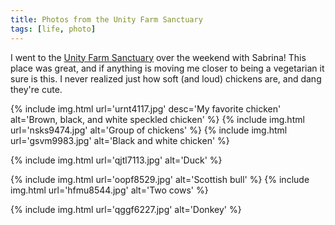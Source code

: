 ```yaml
---
title: Photos from the Unity Farm Sanctuary
tags: [life, photo]
---
```


I went to the [Unity Farm Sanctuary](http://www.unityfarmsanctuary.org/index.html/) over the weekend with Sabrina! This place was great, and if anything is moving me closer to being a vegetarian it sure is this. I never realized just how soft (and loud) chickens are, and dang they're cute.

<div class="img-block">
{% include img.html url='urnt4117.jpg' desc='My favorite chicken' alt='Brown, black, and white speckled chicken' %}
{% include img.html url='nsks9474.jpg' alt='Group of chickens' %}
{% include img.html url='gsvm9983.jpg' alt='Black and white chicken' %}
</div>

{% include img.html url='qjtl7113.jpg' alt='Duck' %}

<div class="img-block">
{% include img.html url='oopf8529.jpg' alt='Scottish bull' %}
{% include img.html url='hfmu8544.jpg' alt='Two cows' %}
</div>

{% include img.html url='qggf6227.jpg' alt='Donkey' %}









